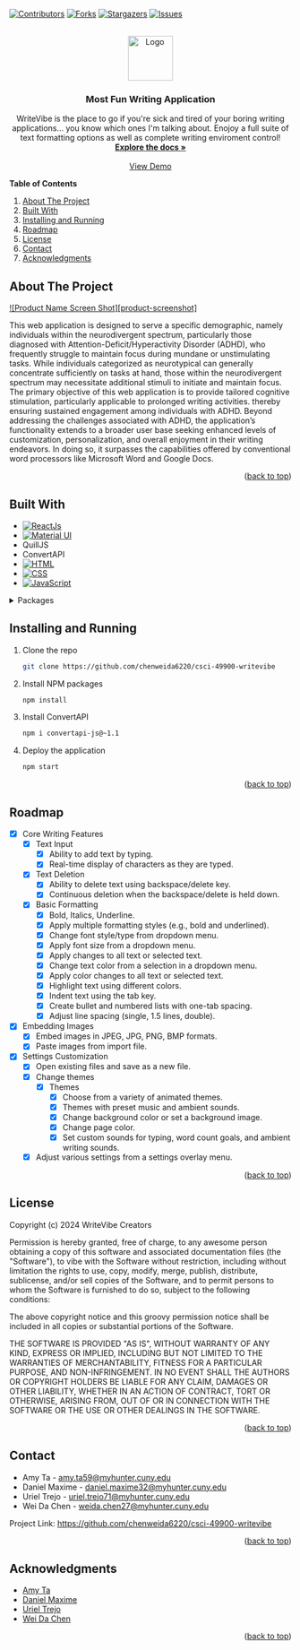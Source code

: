 <!-- Improved compatibility of back to top link: See: https://github.com/othneildrew/Best-README-Template/pull/73 -->
<!-- 
*** Markdown "reference style" links for readability: https://www.markdownguide.org/basic-syntax/#reference-style-links
*** Open-source, real-time, in-browser Markdown editor: https://stackedit.io/
 -->

<a name="readme-top"></a>

<!-- Project Shields -->
[![Contributors][contributors-shield]][contributors-url]
[![Forks][forks-shield]][forks-url]
[![Stargazers][stars-shield]][stars-url]
[![Issues][issues-shield]][issues-url]


<!-- PROJECT LOGO -->
<br />
<div align="center">
  <a href="https://github.com/chenweida6220/csci-49900-writevibe">
    <img src="public/favicon.ico" alt="Logo" width="80" height="80">
  </a>

<h3 align="center">Most Fun Writing Application</h3>
  <p align="center">
    WriteVibe is the place to go if you're sick and tired of your boring writing applications... you know which ones I'm talking about. Enojoy a full suite of text formatting options as well as complete writing enviroment control!
    <br />
    <a href="https://github.com/chenweida6220/csci-49900-the-most-fun-writing-app"><strong>Explore the docs »</strong></a>
    <br />
    <br />
    <a href="https://github.com/chenweida6220/csci-49900-writevibe">View Demo</a>
  </p>
</div>



<!-- TABLE OF CONTENTS -->
**Table of Contents**
1. [About The Project](#about-the-project)
2. [Built With](#built-with)
3. [Installing and Running](#installing-and-running)
4. [Roadmap](#roadmap)
5. [License](#license)
6. [Contact](#contact)
7. [Acknowledgments](#acknowledgments)



<!-- ABOUT THE PROJECT -->
## About The Project

[![Product Name Screen Shot][product-screenshot]](https://example.com)

This web application is designed to serve a specific demographic, namely individuals within the neurodivergent spectrum, particularly those diagnosed with Attention-Deficit/Hyperactivity Disorder (ADHD), who frequently struggle to maintain focus during mundane or unstimulating tasks. While individuals categorized as neurotypical can generally concentrate sufficiently on tasks at hand, those within the neurodivergent spectrum may necessitate additional stimuli to initiate and maintain focus. The primary objective of this web application is to provide tailored cognitive stimulation, particularly applicable to prolonged writing activities. thereby ensuring sustained engagement among individuals with ADHD. Beyond addressing the challenges associated with ADHD, the application’s functionality extends to a broader user base seeking enhanced levels of customization, personalization, and overall enjoyment in their writing endeavors. In doing so, it surpasses the capabilities offered by conventional word processors like Microsoft Word and Google Docs.

<p align="right">(<a href="#readme-top">back to top</a>)</p>

## Built With
* [![ReactJs][React.dev]](https://react.dev/)
* [![Material UI][Material UI]](https://shields.io/badge/materialui-white?logo=mui&style=for-the-badge)
* QuillJS
* ConvertAPI
* [![HTML][HTML]](https://img.shields.io/badge/HTML-3c3434?logo=html5)
* [![CSS][CSS]](https://img.shields.io/badge/CSS-3c3434?logo=css3)
* [![JavaScript][JavaScript]](https://img.shields.io/badge/JavaScript-3c3434?logo=javascript)

<details>
<summary>Packages</summary>
    <ol>
        <li>@mui/icons-material: ^5.15.14</a></li>
        <li>@mui/material: ^5.15.13</a></li>
        <li>@testing-library/jest-dom: ^5.17.0</a></li>
        <li>@testing-library/react: ^13.4.0</a></li>
        <li>@testing-library/user-event: ^13.5.0</a></li>
        <li>convertapi-js: ~1.1</a></li>
        <li>file-saver: ^2.0.5</a></li>
        <li>notistack: ^3.0.1</a></li>
        <li>path-browserify: ^1.0.1</a></li>
        <li>quill-to-pdf: ^1.0.7</a></li>
        <li>quill-to-word: ^1.3.0</a></li>
        <li>react: ^18.2.0</a></li>
        <li>react-confetti-explosion: ^2.1.2</a></li>
        <li>react-dom: ^18.2.0</a></li>
        <li>react-full-screen: ^1.1.1</a></li>
        <li>react-quill: ^2.0.012</a></li>
    </ol>

</details>


<!-- GETTING STARTED -->
## Installing and Running

1. Clone the repo
   ```sh
   git clone https://github.com/chenweida6220/csci-49900-writevibe
   ```
2. Install NPM packages
   ```sh
   npm install
   ```
3. Install ConvertAPI
    ```sh
   npm i convertapi-js@~1.1
   ```
4. Deploy the application
    ```sh
   npm start
   ```

<p align="right">(<a href="#readme-top">back to top</a>)</p>


<!-- ROADMAP -->
## Roadmap

- [x] Core Writing Features
    - [x] Text Input
        - [x] Ability to add text by typing.
        - [x] Real-time display of characters as they are typed.
    - [x] Text Deletion
        - [x] Ability to delete text using backspace/delete key.
        - [x] Continuous deletion when the backspace/delete is held down.
    - [x] Basic Formatting
        - [x] Bold, Italics, Underline.
        - [x] Apply multiple formatting styles (e.g., bold and underlined).
        - [x] Change font style/type from dropdown menu.
        - [x] Apply font size from a dropdown menu.
        - [x] Apply changes to all text or selected text.
        - [x] Change text color from a selection in a dropdown menu.
        - [x] Apply color changes to all text or selected text.
        - [x] Highlight text using different colors.
        - [x] Indent text using the tab key.
        - [x] Create bullet and numbered lists with one-tab spacing.
        - [x] Adjust line spacing (single, 1.5 lines, double).
- [x] Embedding Images
    - [x] Embed images in JPEG, JPG, PNG, BMP formats.
    - [x] Paste images from import file.
- [x] Settings Customization
    - [x] Open existing files and save as a new file.
    - [x] Change themes
        - [x] Themes
            - [x] Choose from a variety of animated themes.
            - [x] Themes with preset music and ambient sounds.
            - [x] Change background color or set a background image.
            - [x] Change page color.
            - [x] Set custom sounds for typing, word count goals, and ambient writing sounds.
    - [x] Adjust various settings from a settings overlay menu.

<p align="right">(<a href="#readme-top">back to top</a>)</p>



<!-- LICENSE -->
## License

Copyright (c) 2024 WriteVibe Creators

Permission is hereby granted, free of charge, to any awesome person obtaining a copy
of this software and associated documentation files (the "Software"), to vibe with
the Software without restriction, including without limitation the rights to use,
copy, modify, merge, publish, distribute, sublicense, and/or sell copies of the Software,
and to permit persons to whom the Software is furnished to do so, subject to the following conditions:

The above copyright notice and this groovy permission notice shall be included in all
copies or substantial portions of the Software.

THE SOFTWARE IS PROVIDED "AS IS", WITHOUT WARRANTY OF ANY KIND, EXPRESS OR IMPLIED,
INCLUDING BUT NOT LIMITED TO THE WARRANTIES OF MERCHANTABILITY, FITNESS FOR A PARTICULAR PURPOSE,
AND NON-INFRINGEMENT. IN NO EVENT SHALL THE AUTHORS OR COPYRIGHT HOLDERS BE LIABLE FOR ANY CLAIM,
DAMAGES OR OTHER LIABILITY, WHETHER IN AN ACTION OF CONTRACT, TORT OR OTHERWISE, ARISING FROM,
OUT OF OR IN CONNECTION WITH THE SOFTWARE OR THE USE OR OTHER DEALINGS IN THE SOFTWARE.

<p align="right">(<a href="#readme-top">back to top</a>)</p>



<!-- CONTACT -->
## Contact

* Amy Ta - <amy.ta59@myhunter.cuny.edu>
* Daniel Maxime - <daniel.maxime32@myhunter.cuny.edu>
* Uriel Trejo - <uriel.trejo71@myhunter.cuny.edu>
* Wei Da Chen - <weida.chen27@myhunter.cuny.edu>

Project Link: https://github.com/chenweida6220/csci-49900-writevibe

<p align="right">(<a href="#readme-top">back to top</a>)</p>



<!-- ACKNOWLEDGMENTS -->
## Acknowledgments

* [Amy Ta](https://github.com/redfumo)
* [Daniel Maxime](https://github.com/Danmaxime)
* [Uriel Trejo](https://github.com/Utrejo1125)
* [Wei Da Chen](https://github.com/chenweida6220)

<p align="right">(<a href="#readme-top">back to top</a>)</p>



<!-- MARKDOWN LINKS & IMAGES -->
<!-- https://www.markdownguide.org/basic-syntax/#reference-style-links -->
[contributors-shield]: https://img.shields.io/github/contributors/chenweida6220/csci-49900-the-most-fun-writing-app.svg?style=for-the-badge
[contributors-url]: https://github.com/chenweida6220/csci-49900-the-most-fun-writing-app/graphs/contributors
[forks-shield]: https://img.shields.io/github/forks/chenweida6220/csci-49900-the-most-fun-writing-app.svg?style=for-the-badge
[forks-url]: https://github.com/chenweida6220/csci-49900-the-most-fun-writing-app/network/members
[stars-shield]: https://img.shields.io/github/stars/chenweida6220/csci-49900-the-most-fun-writing-app.svg?style=for-the-badge
[stars-url]: https://github.com/chenweida6220/csci-49900-the-most-fun-writing-app/stargazers
[issues-shield]: https://img.shields.io/github/issues/chenweida6220/csci-49900-the-most-fun-writing-app.svg?style=for-the-badge
[issues-url]: https://github.com/chenweida6220/csci-49900-the-most-fun-writing-app/issues

[React.dev]: https://shields.io/badge/react-black?logo=react&style=for-the-badge
[Quill.js]: https://shields.io/badge/quilljs-grey?logo=javascript&style=for-the-badge
[Material UI]: https://shields.io/badge/materialui-white?logo=mui&style=for-the-badge
[HTML]: https://img.shields.io/badge/HTML-3c3434?logo=html5
[CSS]: https://img.shields.io/badge/CSS-3c3434?logo=css3
[JavaScript]: https://img.shields.io/badge/JavaScript-3c3434?logo=javascript

